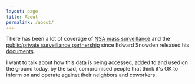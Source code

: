 ```yaml
---
layout: page
title: About 
permalink: /about/
---
```

There has been a lot of coverage of [NSA mass surveillance](http://www.theguardian.com/us-news/the-nsa-files) and the [public/private surveillance partnership](https://www.schneier.com/blog/archives/2013/08/the_publicpriva_1.html) since Edward Snowden released his [documents](https://www.eff.org/nsa-spying/nsadocs "searchable snowden documents").


 I want to talk about how this data is being accessed, added to and used on the ground today, by the sad, compromised people that think it's OK to inform on and operate against their neighbors and coworkers.
